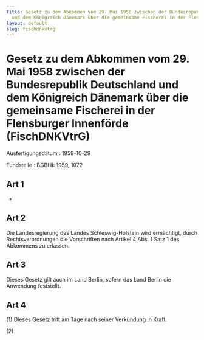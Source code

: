 ```yaml
---
Title: Gesetz zu dem Abkommen vom 29. Mai 1958 zwischen der Bundesrepublik Deutschland
  und dem Königreich Dänemark über die gemeinsame Fischerei in der Flensburger Innenförde
layout: default
slug: fischdnkvtrg
---
```


# Gesetz zu dem Abkommen vom 29. Mai 1958 zwischen der Bundesrepublik Deutschland und dem Königreich Dänemark über die gemeinsame Fischerei in der Flensburger Innenförde (FischDNKVtrG)

Ausfertigungsdatum
:   1959-10-29

Fundstelle
:   BGBl II: 1959, 1072



## Art 1

-


## Art 2

Die Landesregierung des Landes Schleswig-Holstein wird ermächtigt,
durch Rechtsverordnungen die Vorschriften nach Artikel 4 Abs. 1 Satz 1
des Abkommens zu erlassen.


## Art 3

Dieses Gesetz gilt auch im Land Berlin, sofern das Land Berlin die
Anwendung feststellt.


## Art 4

(1) Dieses Gesetz tritt am Tage nach seiner Verkündung in Kraft.

(2)

